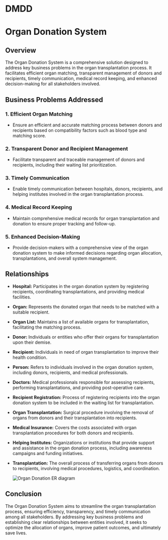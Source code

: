# DMDD

# Organ Donation System

## Overview

The Organ Donation System is a comprehensive solution designed to address key business problems in the organ transplantation process. It facilitates efficient organ matching, transparent management of donors and recipients, timely communication, medical record keeping, and enhanced decision-making for all stakeholders involved.

## Business Problems Addressed

### 1. Efficient Organ Matching
   - Ensure an efficient and accurate matching process between donors and recipients based on compatibility factors such as blood type and matching score.

### 2. Transparent Donor and Recipient Management
   - Facilitate transparent and traceable management of donors and recipients, including their waiting list prioritization.

### 3. Timely Communication
   - Enable timely communication between hospitals, donors, recipients, and helping institutes involved in the organ transplantation process.

### 4. Medical Record Keeping
   - Maintain comprehensive medical records for organ transplantation and donation to ensure proper tracking and follow-up.

### 5. Enhanced Decision-Making
   - Provide decision-makers with a comprehensive view of the organ donation system to make informed decisions regarding organ allocation, transplantations, and overall system management.

## Relationships

- **Hospital:** Participates in the organ donation system by registering recipients, coordinating transplantations, and providing medical facilities.
  
- **Organ:** Represents the donated organ that needs to be matched with a suitable recipient.
  
- **Organ List:** Maintains a list of available organs for transplantation, facilitating the matching process.
  
- **Donor:** Individuals or entities who offer their organs for transplantation upon their demise.
  
- **Recipient:** Individuals in need of organ transplantation to improve their health condition.
  
- **Person:** Refers to individuals involved in the organ donation system, including donors, recipients, and medical professionals.
  
- **Doctors:** Medical professionals responsible for assessing recipients, performing transplantations, and providing post-operative care.
  
- **Recipient Registration:** Process of registering recipients into the organ donation system to be included in the waiting list for transplantation.
  
- **Organ Transplantation:** Surgical procedure involving the removal of organs from donors and their transplantation into recipients.
  
- **Medical Insurance:** Covers the costs associated with organ transplantation procedures for both donors and recipients.
  
- **Helping Institutes:** Organizations or institutions that provide support and assistance in the organ donation process, including awareness campaigns and funding initiatives.
  
- **Transplantation:** The overall process of transferring organs from donors to recipients, involving medical procedures, logistics, and coordination.

  ![Organ Donation ER diagram](https://github.com/layashreeadepu/DMDD-Project-Organ-Donation/assets/62901388/18288fd6-fac6-455d-9605-eb3721d030bb)

## Conclusion

The Organ Donation System aims to streamline the organ transplantation process, ensuring efficiency, transparency, and timely communication among all stakeholders. By addressing key business problems and establishing clear relationships between entities involved, it seeks to optimize the allocation of organs, improve patient outcomes, and ultimately save lives.
